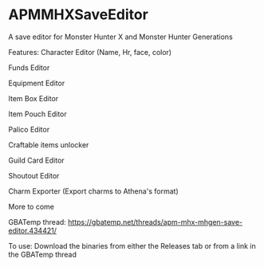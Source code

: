 # APMMHXSaveEditor
A save editor for Monster Hunter X and Monster Hunter Generations

Features:
Character Editor (Name, Hr, face, color)

Funds Editor

Equipment Editor

Item Box Editor

Item Pouch Editor

Palico Editor

Craftable items unlocker

Guild Card Editor

Shoutout Editor

Charm Exporter (Export charms to Athena's format)

More to come 

GBATemp thread: https://gbatemp.net/threads/apm-mhx-mhgen-save-editor.434421/

To use: Download the binaries from either the Releases tab or from a link in the GBATemp thread
